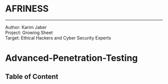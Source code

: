 <h1>AFRINESS</h1>
<hr>
<span>Author: Karim Jaber</span><br>
<span>Project: Growing Sheet</span><br>
<span>Target: Ethical Hackers and Cyber Security Experts</span><br>

# Advanced-Penetration-Testing

<h2>Table of Content</h2>
